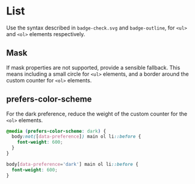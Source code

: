 # List

Use the syntax described in `badge-check.svg` and `badge-outline`, for `<ul>` and `<ol>` elements respectively.

## Mask

If mask properties are not supported, provide a sensible fallback. This means including a small circle for `<ul>` elements, and a border around the custom counter for `<ol>` elements.

## prefers-color-scheme

For the dark preference, reduce the weight of the custom counter for the `<ol>` elements.

```css
@media (prefers-color-scheme: dark) {
  body:not([data-preference]) main ol li::before {
    font-weight: 600;
  }
}

body[data-preference='dark'] main ol li::before {
  font-weight: 600;
}
```
